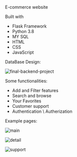 E-commerce website


Built with 

- Flask Framework
- Python 3.8
- MY SQL
- HTML
- CSS
- JavaScript





DataBase Design:





![final-backend-project](https://github.com/GithubParvana/E-commerce-website/assets/46266509/e5f52a89-c282-4090-9ae4-e175b4aa14a5)





Some functionalities:

- Add and Filter features
- Search and browse
- Your Favorites
- Customer support
- Authentication \ Autherization








Example pages:



![main](https://github.com/GithubParvana/E-commerce-website/assets/46266509/a68761a9-09cd-4aaa-ad10-90bcd1b21d04)

![detail](https://github.com/GithubParvana/E-commerce-website/assets/46266509/ddc57857-d0e2-4d4a-9e10-b7c539a9dcc8)

![support](https://github.com/GithubParvana/E-commerce-website/assets/46266509/31491621-d603-4b98-a111-10586f37bb06)



